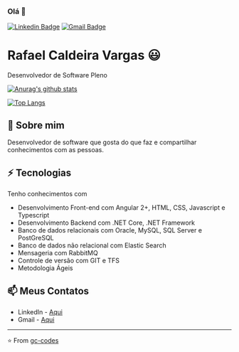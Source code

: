 ### Olá :wave:
[![Linkedin Badge](https://img.shields.io/badge/-rafael&#8208;cvargas-blue?style=flat-square&logo=Linkedin&logoColor=white&link=https://www.linkedin.com/in/rafael-cvargas/)](https://www.linkedin.com/in/rafael-cvargas/)
[![Gmail Badge](https://img.shields.io/badge/-rafaelvargas2@gmail.com-c14438?style=flat-square&logo=Gmail&logoColor=white&link=mailto:rafaelvargas2@gmail.com)](mailto:rafaelvargas2@gmail.com)

# Rafael Caldeira Vargas :smiley:
Desenvolvedor de Software Pleno

[![Anurag's github stats](https://github-readme-stats.vercel.app/api?username=rafaelcvargas&count_private=true)](https://github.com/anuraghazra/github-readme-stats)

[![Top Langs](https://github-readme-stats.vercel.app/api/top-langs/?username=rafaelcvargas)](https://github.com/anuraghazra/github-readme-stats)

## :monocle_face: Sobre mim
Desenvolvedor de software que gosta do que faz e compartilhar conhecimentos com as pessoas.

## :zap: Tecnologias
Tenho conhecimentos com 
- Desenvolvimento Front-end com Angular 2+, HTML, CSS, Javascript e Typescript
- Desenvolvimento Backend com .NET Core, .NET Framework
- Banco de dados relacionais com Oracle, MySQL, SQL Server e PostGreSQL
- Banco de dados não relacional com Elastic Search
- Mensageria com RabbitMQ
- Controle de versão com GIT e TFS
- Metodologia Ágeis

## :mailbox: Meus Contatos
- LinkedIn - [Aqui](https://www.linkedin.com/in/rafael-cvargas/)
- Gmail - [Aqui](mailto:rafaelvargas2@gmail.com)
 

---
⭐️ From [gc-codes](https://github.com/gc-codes)

